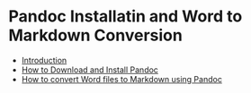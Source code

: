 # Pandoc Installatin and Word to Markdown Conversion

- [Introduction](intro.md)
- [How to Download and Install Pandoc](part1.md)
- [How to convert Word files to Markdown using Pandoc](part2.md)